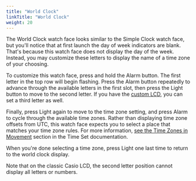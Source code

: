 ```yaml
---
title: "World Clock"
linkTitle: "World Clock"
weight: 20
---
```

The World Clock watch face looks similar to the Simple Clock watch face, but you'll notice that at first launch the day of week indicators are blank. That's because this watch face does not display the day of the week. Instead, you may customize these letters to display the name of a time zone of your choosing.

To customize this watch face, press and hold the Alarm button. The first letter in the top row will begin flashing. Press the Alarm button repeatedly to advance through the available letters in the first slot, then press the Light button to move to the second letter. If you have the [custom LCD](/docs/firmware/customlcd), you can set a third letter as well.

Finally, press Light again to move to the time zone setting, and press Alarm to cycle through the available time zones. Rather than displaying time zone offsets from UTC, this watch face expects you to select a place that matches your time zone rules. For more information, [see the Time Zones in Movement](/docs/using/timeset/#time-zones-in-movement) section in the Time Set documentation.

When you're done selecting a time zone, press Light one last time to return to the world clock display.

Note that on the classic Casio LCD, the second letter position cannot display all letters or numbers.
